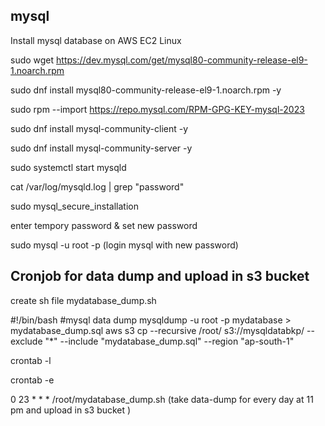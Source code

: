 ## mysql ##

Install mysql database on AWS EC2 Linux

sudo wget https://dev.mysql.com/get/mysql80-community-release-el9-1.noarch.rpm

sudo dnf install mysql80-community-release-el9-1.noarch.rpm -y

sudo rpm --import https://repo.mysql.com/RPM-GPG-KEY-mysql-2023

sudo dnf install mysql-community-client -y

sudo dnf install mysql-community-server -y

sudo systemctl start mysqld

cat /var/log/mysqld.log | grep "password"

sudo mysql_secure_installation

enter tempory password & set new password

sudo mysql -u root -p    (login mysql with new password)

## Cronjob for data dump and upload in s3 bucket ##

create sh file  mydatabase_dump.sh

#!/bin/bash
#mysql data dump
mysqldump -u root -p mydatabase > mydatabase_dump.sql
aws s3 cp --recursive  /root/ s3://mysqldatabkp/ --exclude "*" --include "mydatabase_dump.sql" --region "ap-south-1"

crontab -l

crontab -e

0 23 * * * /root/mydatabase_dump.sh  (take data-dump for every day at 11 pm and upload in s3 bucket )
